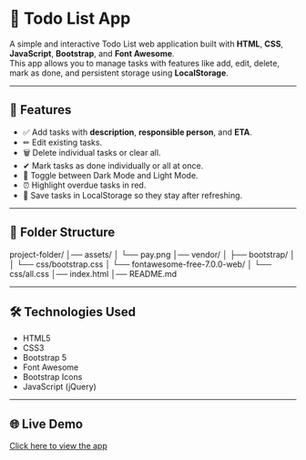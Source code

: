 # 📝 Todo List App

A simple and interactive Todo List web application built with **HTML**, **CSS**, **JavaScript**, **Bootstrap**, and **Font Awesome**.  
This app allows you to manage tasks with features like add, edit, delete, mark as done, and persistent storage using **LocalStorage**.

---

## 🚀 Features
- ✅ Add tasks with **description**, **responsible person**, and **ETA**.
- ✏ Edit existing tasks.
- 🗑 Delete individual tasks or clear all.
- ✔ Mark tasks as done individually or all at once.
- 🌙 Toggle between Dark Mode and Light Mode.
- ⏰ Highlight overdue tasks in red.
- 💾 Save tasks in LocalStorage so they stay after refreshing.

---

## 📂 Folder Structure

project-folder/
│── assets/
│ └── pay.png
│── vendor/
│ ├── bootstrap/
│ │ └── css/bootstrap.css
│ └── fontawesome-free-7.0.0-web/
│ └── css/all.css
│── index.html
│── README.md


---

## 🛠️ Technologies Used
- HTML5  
- CSS3  
- Bootstrap 5  
- Font Awesome  
- Bootstrap Icons  
- JavaScript (jQuery)  

---
## 🌐 Live Demo
[Click here to view the app](https://your-username.github.io/todo-list-app/)
